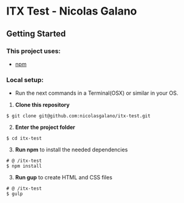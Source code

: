 # ITX Test - Nicolas Galano

## Getting Started

### This project uses:

* [npm](https://www.npmjs.com/)

### Local setup:

* Run the next commands in a Terminal(OSX) or similar in your OS.

1. **Clone this repository**
  ```shell
  $ git clone git@github.com:nicolasgalano/itx-test.git
  ```

2. **Enter the project folder**
  ```shell
  $ cd itx-test
  ```

3. **Run npm** to install the needed dependencies
  ```shell
  # @ /itx-test
  $ npm install
  ```

3. **Run gup** to create HTML and CSS files
  ```shell
  # @ /itx-test
  $ gulp
  ```
